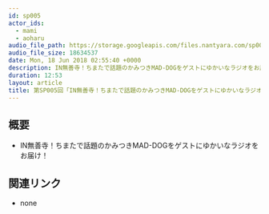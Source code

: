 ```yaml
---
id: sp005
actor_ids:
  - mami
  - aoharu
audio_file_path: https://storage.googleapis.com/files.nantyara.com/sp005.mp3
audio_file_size: 18634537
date: Mon, 18 Jun 2018 02:55:40 +0000
description: IN無善寺！ちまたで話題のかみつきMAD-DOGをゲストにゆかいなラジオをお届け！
duration: 12:53
layout: article
title: 第SP005回「IN無善寺！ちまたで話題のかみつきMAD-DOGをゲストにゆかいなラジオをお届け！」
---
```

## 概要

* IN無善寺！ちまたで話題のかみつきMAD-DOGをゲストにゆかいなラジオをお届け！

## 関連リンク

* none
